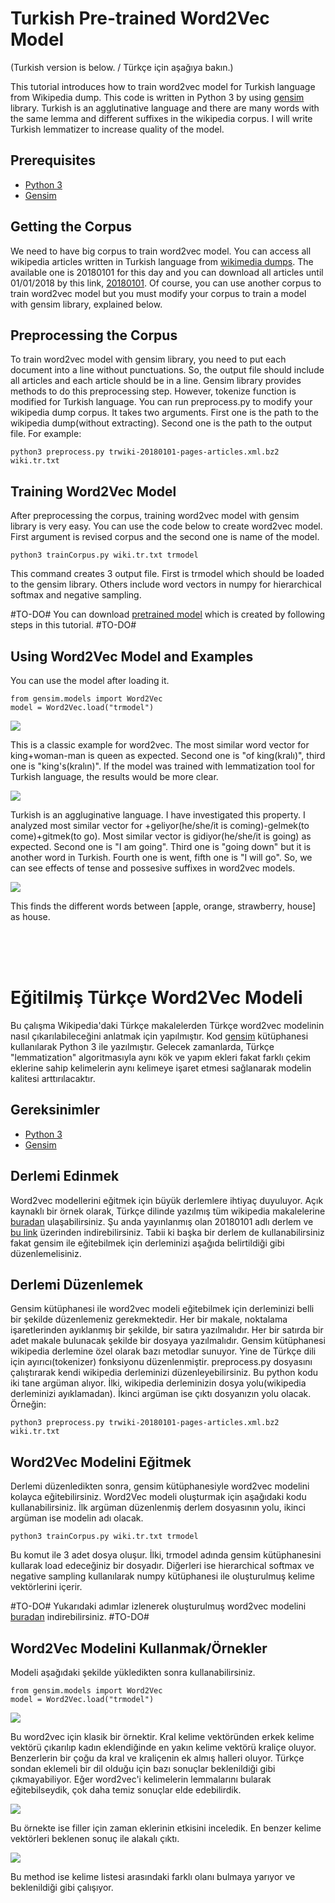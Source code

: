 # Turkish Pre-trained Word2Vec Model
(Turkish version is below. / Türkçe için aşağıya bakın.)

This tutorial introduces how to train word2vec model for Turkish language from Wikipedia dump. This code is written in Python 3 by using [gensim](https://radimrehurek.com/gensim/) library. Turkish is an agglutinative language and there are many words with the same lemma and different suffixes in the wikipedia corpus. I will write Turkish lemmatizer to increase quality of the model.

## Prerequisites
* [Python 3](https://www.python.org/download/releases/3.0/)
* [Gensim](https://radimrehurek.com/gensim/install.html)

## Getting the Corpus
We need to have big corpus to train word2vec model. You can access all wikipedia articles written in Turkish language from [wikimedia dumps](https://dumps.wikimedia.org/trwiki/). The available one is 20180101 for this day and you can download all articles until 01/01/2018 by this link, [20180101](https://dumps.wikimedia.org/trwiki/20180101/trwiki-20180101-pages-articles.xml.bz2). Of course, you can use another corpus to train word2vec model but you must modify your corpus to train a model with gensim library, explained below.

## Preprocessing the Corpus
To train word2vec model with gensim library, you need to put each document into a line without punctuations. So, the output file should include all articles and each article should be in a line. Gensim library provides methods to do this preprocessing step. However, tokenize function is modified for Turkish language. You can run preprocess.py to modify your wikipedia dump corpus. It takes two arguments. First one is the path to the wikipedia dump(without extracting). Second one is the path to the output file. For example:
```
python3 preprocess.py trwiki-20180101-pages-articles.xml.bz2 wiki.tr.txt
```

## Training Word2Vec Model
After preprocessing the corpus, training word2vec model with gensim library is very easy. You can use the code below to create word2vec model. First argument is revised corpus and the second one is name of the model. 
```
python3 trainCorpus.py wiki.tr.txt trmodel
```
This command creates 3 output file. First is trmodel which should be loaded to the gensim library. Others include word vectors in numpy for hierarchical softmax and negative sampling.

#TO-DO#
You can download [pretrained model](##TO-DO##) which is created by following steps in this tutorial.
#TO-DO#

## Using Word2Vec Model and Examples
You can use the model after loading it.
```
from gensim.models import Word2Vec
model = Word2Vec.load("trmodel")
```

![](https://farm5.staticflickr.com/4743/39094244344_7f80345b93_o_d.png)

This is a classic example for word2vec. The most similar word vector for king+woman-man is queen as expected. Second one is "of king(kralı)", third one is "king's(kralın)". If the model was trained with lemmatization tool for Turkish language, the results would be more clear.



![](https://farm5.staticflickr.com/4607/39094244434_d37288334e_o_d.png)

Turkish is an aggluginative language. I have investigated this property. I analyzed most similar vector for +geliyor(he/she/it is coming)-gelmek(to come)+gitmek(to go). Most similar vector is gidiyor(he/she/it is going) as expected. Second one is "I am going". Third one is "going down" but it is another word in Turkish. Fourth one is went, fifth one is "I will go". So, we can see effects of tense and possesive suffixes in word2vec models.



![](https://farm5.staticflickr.com/4611/39094244524_c9419a39b2_o_d.png)

This finds the different words between [apple, orange, strawberry, house] as house.

</br>
</br>
</br>

# Eğitilmiş Türkçe Word2Vec Modeli
Bu çalışma Wikipedia'daki Türkçe makalelerden Türkçe word2vec modelinin nasıl çıkarılabileceğini anlatmak için yapılmıştır. Kod [gensim](https://radimrehurek.com/gensim/) kütüphanesi kullanılarak Python 3 ile yazılmıştır. Gelecek zamanlarda, Türkçe "lemmatization" algoritmasıyla aynı kök ve yapım ekleri fakat farklı çekim eklerine sahip kelimelerin aynı kelimeye işaret etmesi sağlanarak modelin kalitesi arttırılacaktır.

## Gereksinimler
* [Python 3](https://www.python.org/download/releases/3.0/)
* [Gensim](https://radimrehurek.com/gensim/install.html)

## Derlemi Edinmek
Word2vec modellerini eğitmek için büyük derlemlere ihtiyaç duyuluyor. Açık kaynaklı bir örnek olarak, Türkçe dilinde yazılmış tüm wikipedia makalelerine [buradan](https://dumps.wikimedia.org/trwiki/) ulaşabilirsiniz. Şu anda yayınlanmış olan 20180101 adlı derlem ve [bu link](https://dumps.wikimedia.org/trwiki/20180101/trwiki-20180101-pages-articles.xml.bz2) üzerinden indirebilirsiniz. Tabii ki başka bir derlem de kullanabilirsiniz fakat gensim ile eğitebilmek için derleminizi aşağıda belirtildiği gibi düzenlemelisiniz.

## Derlemi Düzenlemek
Gensim kütüphanesi ile word2vec modeli eğitebilmek için derleminizi belli bir şekilde düzenlemeniz gerekmektedir. Her bir makale, noktalama işaretlerinden ayıklanmış bir şekilde, bir satıra yazılmalıdır. Her bir satırda bir adet makale bulunacak şekilde bir dosyaya yazılmalıdır. Gensim kütüphanesi wikipedia derlemine özel olarak bazı metodlar sunuyor. Yine de Türkçe dili için ayırıcı(tokenizer) fonksiyonu düzenlenmiştir. preprocess.py dosyasını çalıştırarak kendi wikipedia derleminizi düzenleyebilirsiniz. Bu python kodu iki tane argüman alıyor. İlki, wikipedia derleminizin dosya yolu(wikipedia derleminizi ayıklamadan). İkinci argüman ise çıktı dosyanızın yolu olacak. Örneğin:
```
python3 preprocess.py trwiki-20180101-pages-articles.xml.bz2 wiki.tr.txt
```

## Word2Vec Modelini Eğitmek
Derlemi düzenledikten sonra, gensim kütüphanesiyle word2vec modelini kolayca eğitebilirsiniz. Word2Vec modeli oluşturmak için aşağıdaki kodu kullanabilirsiniz. İlk argüman düzenlenmiş derlem dosyasının yolu, ikinci argüman ise modelin adı olacak.
```
python3 trainCorpus.py wiki.tr.txt trmodel
```
Bu komut ile 3 adet dosya oluşur. İlki, trmodel adında gensim kütüphanesini kullarak load edeceğiniz bir dosyadır. Diğerleri ise hierarchical softmax ve negative sampling kullanılarak numpy kütüphanesi ile oluşturulmuş kelime vektörlerini içerir.

#TO-DO#
Yukarıdaki adımlar izlenerek oluşturulmuş word2vec modelini [buradan](##TO-DO##) indirebilirsiniz.
#TO-DO#

## Word2Vec Modelini Kullanmak/Örnekler
Modeli aşağıdaki şekilde yükledikten sonra kullanabilirsiniz.
```
from gensim.models import Word2Vec
model = Word2Vec.load("trmodel")
```

![](https://farm5.staticflickr.com/4743/39094244344_7f80345b93_o_d.png)

Bu word2vec için klasik bir örnektir. Kral kelime vektöründen erkek kelime vektörü çıkarılıp kadın eklendiğinde en yakın kelime vektörü kraliçe oluyor. Benzerlerin bir çoğu da kral ve kraliçenin ek almış halleri oluyor. Türkçe sondan eklemeli bir dil olduğu için bazı sonuçlar beklenildiği gibi çıkmayabiliyor. Eğer word2vec'i kelimelerin lemmalarını bularak eğitebilseydik, çok daha temiz sonuçlar elde edebilirdik.



![](https://farm5.staticflickr.com/4607/39094244434_d37288334e_o_d.png)

Bu örnekte ise filler için zaman eklerinin etkisini inceledik. En benzer kelime vektörleri beklenen sonuç ile alakalı çıktı. 


![](https://farm5.staticflickr.com/4611/39094244524_c9419a39b2_o_d.png)

Bu method ise kelime listesi arasındaki farklı olanı bulmaya yarıyor ve beklenildiği gibi çalışıyor.

